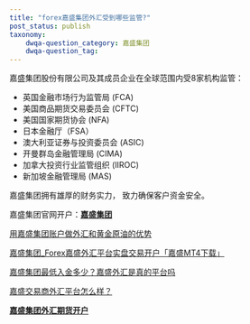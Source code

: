 ```yaml
---
title: "forex嘉盛集团外汇受到哪些监管?"
post_status: publish
taxonomy:
    dwqa-question_category: 嘉盛集团
    dwqa-question_tag:
---
```


嘉盛集团股份有限公司及其成员企业在全球范围内受8家机构监管：

- 英国金融市场行为监管局 (FCA)
- 美国商品期货交易委员会 (CFTC)
- 美国国家期货协会 (NFA)
- 日本金融厅（FSA）
- 澳大利亚证券与投资委员会 (ASIC)
- 开曼群岛金融管理局 (CIMA)
- 加拿大投资行业监管组织 (IIROC)
- 新加坡金融管理局 (MAS)

嘉盛集团拥有雄厚的财务实力， 致力确保客户资金安全。

嘉盛集团官网开户：**[嘉盛集团](https://we.laowei8.com/go/forexcomchina "嘉盛集团")**

[用嘉盛集团账户做外汇和黄金原油的优势](https://we.laowei8.com/forexcom-recommend.html)

[嘉盛集团\_Forex嘉盛外汇平台实盘交易开户「嘉盛MT4下载」](https://we.laowei8.com/gain-forex-detail.html)

[嘉盛集团最低入金多少？嘉盛外汇是真的平台吗](https://we.laowei8.com/question/is-forex-com-real)

[嘉盛交易商外汇平台怎么样？](https://we.laowei8.com/question/how-about-forexcom)

**[嘉盛集团外汇期货开户](https://we.laowei8.com/product/forexcom-review)**
